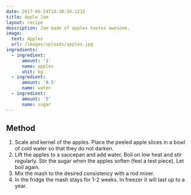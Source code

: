 ```yaml
---
date: 2017-06-24T18:38:50.121Z
title: Apple Jam
layout: recipe
description: Jam made of apples tastes awesome.
image:
  text: Apples
  url: /images/uploads/apples.jpg
ingredients:
  - ingredient:
      amount: '1'
      name: apples
      unit: kg
  - ingredient:
      amount: '0.5'
      name: water
  - ingredient:
      amount: '5'
      name: sugar
---
```

## Method

1. Scale and kernel of the apples. Place the peeled apple slices in a bowl of cold water so that they do not darken.
2. Lift the apples to a saucepan and add water. Boil on low heat and stir regularly. Stir the sugar when the apples soften (feel a test piece). Let boil again.
3. Mix the mash to the desired consistency with a rod mixer.
4. In the fridge the mash stays for 1-2 weeks. In freezer it will last up to a year.
